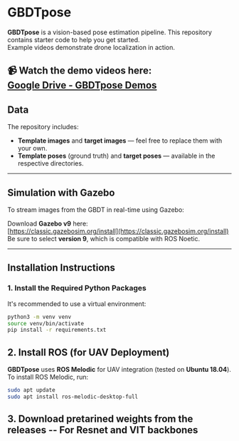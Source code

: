 # **GBDTpose**

**GBDTpose** is a vision-based pose estimation pipeline. This repository contains starter code to help you get started.  
Example videos demonstrate drone localization in action.

📹 **Watch the demo videos here:**  
[Google Drive - GBDTpose Demos](https://drive.google.com/drive/folders/126kFGxMAw3pU-g0phBOq0ywAM3b9NQak)
---

## **Data**

The repository includes:

- **Template images** and **target images** — feel free to replace them with your own.
- **Template poses** (ground truth) and **target poses** — available in the respective directories.

---

## **Simulation with Gazebo**

To stream images from the GBDT in real-time using Gazebo:

Download **Gazebo v9** here:  
[https://classic.gazebosim.org/install](https://classic.gazebosim.org/install)  
Be sure to select **version 9**, which is compatible with ROS Noetic.

---

## **Installation Instructions**

### **1. Install the Required Python Packages**

It's recommended to use a virtual environment:

```bash
python3 -m venv venv
source venv/bin/activate
pip install -r requirements.txt
```

## **2. Install ROS (for UAV Deployment)**

**GBDTpose** uses **ROS Melodic** for UAV integration (tested on **Ubuntu 18.04**).  
To install ROS Melodic, run:

```bash
sudo apt update
sudo apt install ros-melodic-desktop-full
```
## **3. Download pretarined weights from the releases -- For Resnet and VIT backbones**
